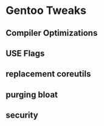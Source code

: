 # Gentoo Tweaks

## Compiler Optimizations
## USE Flags
## replacement coreutils
## purging bloat
## security
## 
